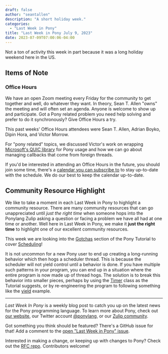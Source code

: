 ```yaml
---
draft: false
author: "seantallen"
description: "A short holiday week."
categories:
  - "Last Week in Pony"
title: "Last Week in Pony July 9, 2023"
date: 2023-07-09T07:00:06-04:00
---
```


Not a ton of activity this week in part because it was a long holiday weekend here in the US.

<!-- more -->

## Items of Note

### Office Hours

We have an open Zoom meeting every Friday for the community to get together and well, do whatever they want. In theory, Sean T. Allen "owns" the meeting and will often set an agenda. Anyone is welcome to show up and participate. Got a Pony related problem you need help solving and prefer to do it synchronously? Give Office Hours a try.

This past weeks' Office Hours attendees were Sean T. Allen, Adrian Boyko, Dipin Hora, and Victor Morrow.

For "pony related" topics, we discussed Victor's work on wrapping [Microsoft's QUIC library](https://github.com/microsoft/msquic) for Pony usage and how we can go about managing callbacks that come from foreign threads.

If you'd be interested in attending an Office Hours in the future, you should join some time, there's a [calendar you can subscribe to](https://calendar.google.com/calendar/ical/4465e68ae24131ae00461a40893f2637a2c9ac510e311a44ff78680e2f183ce3%40group.calendar.google.com/public/basic.ics) to stay up-to-date with the schedule. We do our best to keep the calendar up-to-date.

## Community Resource Highlight

We like to take a moment in each Last Week in Pony to highlight a community resource. There are many community resources that can go unappreciated until _just the right time_ when someone hops into the Ponylang Zulip asking a question or facing a problem we have all had at one time or another. Well here in Last Week in Pony, we make it **just the right time** to highlight one of our excellent community resources.

This week we are looking into the [Gotchas](https://tutorial.ponylang.io/gotchas/) section of the Pony Tutorial to cover [Scheduling](https://tutorial.ponylang.io/gotchas/scheduling.html)!

It is not uncommon for a new Pony user to end up creating a long-running behavior which then hogs a scheduler thread. This is because the scheduler will not yield control until a behavior is done. If you have multiple such patterns in your program, you can end up in a situation where the entire program is now made up of thread hogs. The solution is to break this behavior into smaller pieces, perhaps by using the [Timer](https://stdlib.ponylang.io/time-Timer/) class as the Tutorial suggests, or by re-engineering the program to following something like the [yield](https://github.com/ponylang/ponyc/tree/44b777d37690dba225a286accff2f34952335d99/examples/yield) example.

---

_Last Week In Pony_ is a weekly blog post to catch you up on the latest news for the Pony programming language. To learn more about Pony, check out [our website](https://ponylang.io), our Twitter account [@ponylang](https://twitter.com/ponylang), or our [Zulip community](https://ponylang.zulipchat.com).

Got something you think should be featured? There's a GitHub issue for that! Add a comment to the [open "Last Week in Pony" issue](https://github.com/ponylang/ponylang.github.io/issues?q=is%3Aissue+is%3Aopen+label%3Alast-week-in-pony).

Interested in making a change, or keeping up with changes to Pony? Check out the [RFC repo](https://github.com/ponylang/rfcs). Contributors welcome!
